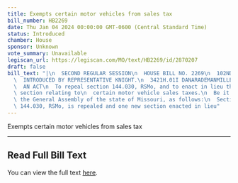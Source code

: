 ```yaml
---
title: Exempts certain motor vehicles from sales tax
bill_number: HB2269
date: Thu Jan 04 2024 00:00:00 GMT-0600 (Central Standard Time)
status: Introduced
chamber: House
sponsor: Unknown
vote_summary: Unavailable
legiscan_url: https://legiscan.com/MO/text/HB2269/id/2870207
draft: false
bill_text: "|\n  SECOND REGULAR SESSION\n  HOUSE BILL NO. 2269\n  102ND GENERAL ASSEMBLY\n\
  \  INTRODUCED BY REPRESENTATIVE KNIGHT.\n  3421H.01I DANARADEMANMILLER,ChiefClerk\n\
  \  AN ACT\n  To repeal section 144.030, RSMo, and to enact in lieu thereof one new\
  \ section relating to\n  certain motor vehicle sales taxes.\n  Be it enacted by\
  \ the General Assembly of the state of Missouri, as follows:\n  Section A. Section\
  \ 144.030, RSMo, is repealed and one new section enacted in lieu"
---
```

Exempts certain motor vehicles from sales tax

---

## Read Full Bill Text

You can view the full text [here](https://legiscan.com/MO/text/HB2269/id/2870207).
